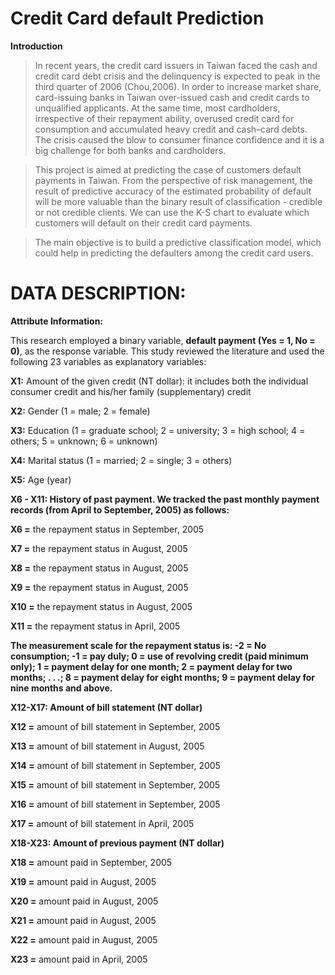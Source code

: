 # **Credit Card default Prediction** 
**Introduction**
> In recent years, the credit card issuers in Taiwan faced the cash and credit card debt crisis and the delinquency is expected to peak in the third quarter of 2006 (Chou,2006). In order to increase market share, card-issuing banks in Taiwan over-issued cash and credit cards to unqualified applicants. At the same time, most cardholders, irrespective of their repayment ability, overused credit card for consumption and accumulated heavy credit and cash–card debts. The crisis caused the blow to consumer finance confidence and it is a big challenge for both banks and cardholders.

> This project is aimed at predicting the case of customers default payments in Taiwan. From the perspective of risk management, the result of predictive accuracy of the estimated probability of default will be more valuable than the binary result of classification - credible or not credible clients. We can use the K-S chart to evaluate which customers will default on their credit card payments.

> The main objective is to build a predictive classification model, which could help in predicting the defaulters among the credit card users.

# **DATA DESCRIPTION:**

**Attribute Information:**

This research employed a binary variable, **default payment (Yes = 1, No = 0)**, as the response variable. This study reviewed the literature and used the following 23 variables as explanatory variables:

**X1:** Amount of the given credit (NT dollar): it includes both the individual consumer credit and his/her family (supplementary) credit

**X2:** Gender (1 = male; 2 = female)

**X3:** Education (1 = graduate school; 2 = university; 3 = high school; 4 = others; 5 = unknown; 6 = unknown)

**X4:** Marital status (1 = married; 2 = single; 3 = others)

**X5:** Age (year)

**X6 - X11: History of past payment. We tracked the past monthly payment records (from April to September, 2005) as follows:**

**X6 =** the repayment status in September, 2005

**X7 =** the repayment status in August, 2005

**X8 =** the repayment status in August, 2005

**X9 =** the repayment status in August, 2005

**X10 =** the repayment status in August, 2005

**X11 =** the repayment status in April, 2005

**The measurement scale for the repayment status is: -2 = No consumption; -1 = pay duly; 0 = use of revolving credit (paid minimum only); 1 = payment delay for one month; 2 = payment delay for two months; . . .; 8 = payment delay for eight months; 9 = payment delay for nine months and above.**

**X12-X17: Amount of bill statement (NT dollar)**

**X12 =** amount of bill statement in September, 2005

**X13 =** amount of bill statement in August, 2005

**X14 =** amount of bill statement in September, 2005

**X15 =** amount of bill statement in September, 2005

**X16 =** amount of bill statement in September, 2005

**X17 =** amount of bill statement in April, 2005

**X18-X23: Amount of previous payment (NT dollar)**

**X18 =** amount paid in September, 2005

**X19 =** amount paid in August, 2005

**X20 =** amount paid in August, 2005

**X21 =** amount paid in August, 2005

**X22 =** amount paid in August, 2005

**X23 =** amount paid in April, 2005
